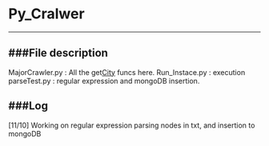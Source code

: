 # Py_Cralwer
---  

###File description
---
MajorCrawler.py : All the get[City]() funcs here.
Run_Instace.py : execution
parseTest.py : regular expression and mongoDB insertion.

###Log
---
[11/10] Working on regular expression parsing nodes in txt, and insertion to mongoDB
